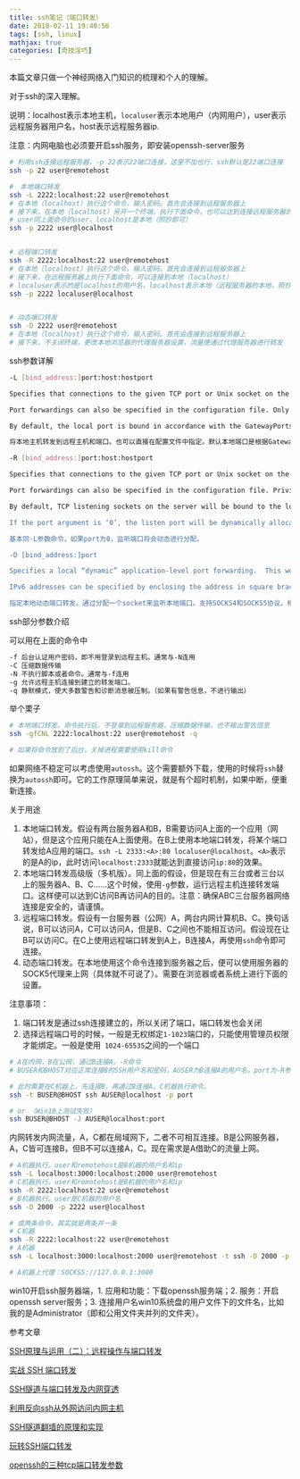 ```yaml
---
title: ssh笔记（端口转发）
date: 2018-02-11 19:40:56
tags: [ssh, linux]
mathjax: true
categories: [奇技淫巧]
---
```


本篇文章只做一个神经网络入门知识的梳理和个人的理解。

对于ssh的深入理解。

<!-- more -->


说明：localhost表示本地主机，`localuser`表示本地用户（内网用户），user表示远程服务器用户名，host表示远程服务器ip.

注意：内网电脑也必须要开启ssh服务，即安装openssh-server服务

```bash
# 利用ssh连接远程服务器，-p 22表示22端口连接，这里不加也行，ssh默认是22端口连接
ssh -p 22 user@remotehost
```



```bash
#　本地端口转发
ssh -L 2222:localhost:22 user@remotehost
# 在本地（localhost）执行这个命令，输入密码。首先会连接到远程服务器上
# 接下来，在本地（localhost）另开一个终端，执行下面命令，也可以达到连接远程服务器的作用
# user同上面命令的user，localhost是本地（照抄即可）
ssh -p 2222 user@localhost


# 远程端口转发
ssh -R 2222:localhost:22 user@remotehost
# 在本地（localhost）执行这个命令，输入密码。首先会连接到远程服务器上
# 接下来，在远程服务器上执行下面命令，可以连接到本地（localhost）
# localuser表示的是localhost的用户名，localhost表示本地（远程服务器的本地，照抄即可）
ssh -p 2222 localuser@localhost


# 动态端口转发
ssh -D 2222 user@remotehost
# 在本地（localhost）执行这个命令，输入密码。首先会连接到远程服务器上
# 接下来，不关闭终端，更改本地浏览器的代理服务器设置，流量便通过代理服务器进行转发
```

ssh参数详解

```bash
-L [bind_address:]port:host:hostport

Specifies that connections to the given TCP port or Unix socket on the local (client) host are to be forwarded to the given host and port, or Unix socket, on the remote side.  This works by allocating a socket to listen to either a TCP port on the local side, optionally bound to the specified bind_address, or to a Unix socket.  Whenever a connection is made to the local port or socket, the connection is forwarded over the secure channel, and a connection is made to either host port hostport, or the Unix socket remote_socket, from the remote machine.

Port forwardings can also be specified in the configuration file. Only the superuser can forward privileged ports.  IPv6 addresses can be specified by enclosing the address in square brackets.

By default, the local port is bound in accordance with the GatewayPorts setting.  However, an explicit bind_address may be used to bind the connection to a specific address.  The bind_address of “localhost” indicates that the listening port be bound for local use only, while an empty address or ‘*’ indicates that the port should be available from all interfaces.

将本地主机转发到远程主机和端口。也可以直接在配置文件中指定。默认本地端口是根据GatewayPorts设置绑定的，可以直接使用bind_address将连接绑定到指定地址。如果bind_address为localhost表示监听端口只在本地使用，如果不填或*表示应用所有端口

-R [bind_address:]port:host:hostport

Specifies that connections to the given TCP port or Unix socket on the remote (server) host are to be forwarded to the given host and port, or Unix socket, on the local side.  This works by allocating a socket to listen to either a TCP port or to a Unix socket on the remote side. Whenever a connection is made to this port or Unix socket, the connection is forwarded over the secure channel, and a connection is made to either host port hostport, or local_socket, from the local machine.

Port forwardings can also be specified in the configuration file. Privileged ports can be forwarded only when logging in as root on the remote machine. IPv6 addresses can be specified by enclosing the address in square brackets.

By default, TCP listening sockets on the server will be bound to the loopback interface only.  This may be overridden by specifying a bind_address.  An empty bind_address, or the address ‘*’, indicates that the remote socket should listen on all interfaces.  Specifying a remote bind_address will only succeed if the server's GatewayPorts option is enabled (see sshd_config(5)).

If the port argument is ‘0’, the listen port will be dynamically allocated on the server and reported to the client at run time.  When used together with -O forward the allocated port will be printed to the standard output.

基本同-L参数命令，如果port为0，监听端口将会动态进行分配。

-D [bind_address:]port

Specifies a local “dynamic” application-level port forwarding.  This works by allocating a socket to listen to port on the local side, optionally bound to the specified bind_address.  Whenever a connection is made to this port, the connection is forwarded over the secure chan‐ nel, and the application protocol is then used to determine where to connect to from the remote machine.  Currently the SOCKS4 and SOCKS5 protocols are supported, and ssh will act as a SOCKS server.  Only root can forward privileged ports.  Dynamic port forwardings can also be specified in the configuration file.

IPv6 addresses can be specified by enclosing the address in square brackets.  Only the superuser can forward privileged ports. By default, the local port is bound in accordance with the GatewayPorts setting. However, an explicit bind_address may be used to bind the connection to a specific address. The bind_address of “localhost” indicates that the listening port be bound for local use only, while an empty address or ‘*’ indicates that the port should be available from all interfaces.

指定本地动态端口转发。通过分配一个socket来监听本地端口。支持SOCKS4和SOCKS5协议，相当于ssh充当SOCKS服务器。配置文件中也可以指定。bind_address为localhost表示监听端口仅限本地使用，如果为空或者*表示该端口可通过所有接口
```
ssh部分参数介绍

可以用在上面的命令中

```bash
-f 后台认证用户密码，即不用登录到远程主机。通常与-N连用
-C 压缩数据传输
-N 不执行脚本或者命令。通常与-f连用
-g 允许远程主机连接到建立的转发端口。
-q 静默模式，使大多数警告和诊断消息被压制。（如果有警告信息，不进行输出）
```

举个栗子

```bash
# 本地端口转发。命令执行后，不登录到远程服务器，压缩数据传输，也不输出警告信息
ssh -gfCNL 2222:localhost:22 user@remotehost -q

# 如果将命令放到了后台，关掉进程需要使用kill命令
```

如果网络不稳定可以考虑使用`autossh`。这个需要额外下载，使用的时候将`ssh`替换为`autossh`即可。它的工作原理简单来说，就是有个超时机制，如果中断，便重新连接。



关于用途

1. 本地端口转发。假设有两台服务器A和B，B需要访问A上面的一个应用（网站），但是这个应用只能在A上面使用。在B上使用本地端口转发，将某个端口转发给A应用的端口。`ssh -L 2333:<A>:80 localuser@localhost`。`<A>`表示的是A的ip，此时访问`localhost:2333`就能达到直接访问`ip:80`的效果。
2. 本地端口转发高级版（多机版）。同上面的假设，但是现在有三台或者三台以上的服务器A、B、C……这个时候，使用`-g`参数，运行远程主机连接转发端口。这样便可以达到C访问B再访问A的目的。注意：确保ABC三台服务器网络连接是安全的，请谨慎。
3. 远程端口转发。假设有一台服务器（公网）A，两台内网计算机B、C。换句话说，B可以访问A，C可以访问A，但是B、C之间也不能相互访问。假设现在让B可以访问C。在C上使用远程端口转发到A上，B连接A，再使用`ssh`命令即可连接。
4. 动态端口转发。在本地使用这个命令连接到服务器之后，便可以使用服务器的SOCK5代理来上网（具体就不可说了）。需要在浏览器或者系统上进行下面的设置。

注意事项：

1. 端口转发是通过ssh连接建立的，所以关闭了端口，端口转发也会关闭
2. 选择远程端口号的时候，一般是无权绑定`1-1023`端口的，只能使用管理员权限才能绑定。一般是使用` 1024-65535`之间的一个端口

```bash
# A在内网，B在公网，通过B连接A。-R命令
# BUSER和BHOST对应正常连接B的SSH用户名和密码，AUSER为B连接A的用户名，port为-R参数的port

# 此时需要在C机器上，先连接B，再通过B连接A。C机器执行命令。
ssh -t BUSER@BHOST ssh AUSER@localhost -p port

# or （Win10上测试失败）
ssh BUSER@BHOST -J AUSER@localhost:port
```



内网转发内网流量，A，C都在局域网下，二者不可相互连接。B是公网服务器，A，C皆可连接B，但B不可以连接A，C。现在需求是A借助C的流量上网。

```bash
# A机器执行。user和remotehost是B机器的用户名和ip
ssh -L localhost:3000:localhost:2000 user@remotehost
# C机器执行。user和remotehost是B机器的用户名和ip
ssh -R 2222:localhost:22 user@remotehost
# B机器执行。user是C机器的用户名
ssh -D 2000 -p 2222 user@localhost

# 或两条命令，其实就是两条并一条
# C机器
ssh -R 2222:localhost:22 user@remotehost
# A机器
ssh -L localhost:3000:localhost:2000 user@remotehost -t ssh -D 2000 -p 2222 user@localhost

# A机器上代理：SOCKS5://127.0.0.1:3000
```



win10开启ssh服务器端，1. 应用和功能：下载openssh服务端；2. 服务：开启openssh server服务；3. 连接用户名win10系统盘的用户文件下的文件名，比如我的是Administrator（即和公用文件夹并列的文件夹）。



参考文章

[SSH原理与运用（二）：远程操作与端口转发](http://www.ruanyifeng.com/blog/2011/12/ssh_port_forwarding.html)

[实战 SSH 端口转发](https://www.ibm.com/developerworks/cn/linux/l-cn-sshforward/)

[SSH隧道与端口转发及内网穿透](http://blog.creke.net/722.html)

[利用反向ssh从外网访问内网主机](https://blog.mythsman.com/2017/01/14/1/)

[SSH隧道翻墙的原理和实现](http://www.pchou.info/linux/2015/11/01/ssh-tunnel.html)

[玩转SSH端口转发](https://blog.fundebug.com/2017/04/24/ssh-port-forwarding/)

[openssh的三种tcp端口转发参数](https://www.ibm.com/developerworks/community/blogs/5144904d-5d75-45ed-9d2b-cf1754ee936a/entry/20160911?lang=en)


